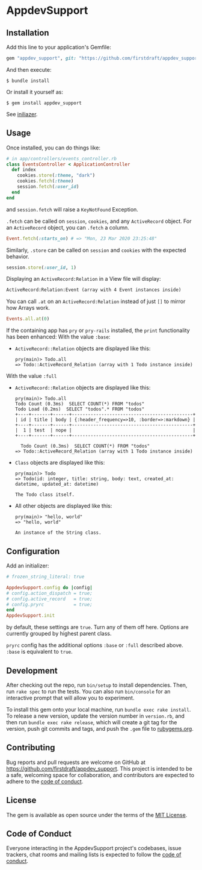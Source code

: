 # AppdevSupport

## Installation

Add this line to your application's Gemfile:

```ruby
gem "appdev_support", git: "https://github.com/firstdraft/appdev_support"
```

And then execute:

    $ bundle install

Or install it yourself as:

    $ gem install appdev_support

See [iniliazer](#configuration).

## Usage

Once installed, you can do things like:

```ruby
# in app/controllers/events_controller.rb
class EventsController < ApplicationController 
  def index
    cookies.store(:theme, "dark")
    cookies.fetch(:theme)
    session.fetch(:user_id)
  end
end
```

and `session.fetch` will raise a `KeyNotFound` Exception.

`.fetch` can be called on `session`, `cookies`, and any `ActiveRecord` object. For an `ActiveRecord` object, you can `.fetch` a column.

```ruby
Event.fetch(:starts_on) # => "Mon, 23 Mar 2020 23:25:48"
```

Similarly, `.store` can be called on `session` and `cookies` with the expected behavior. 

```ruby
session.store(:user_id, 1)
```

Displaying an `ActiveRecord:Relation` in a View file will display:

```html
ActiveRecord:Relation:Event (array with 4 Event instances inside)
```

You can call `.at` on an `ActiveRecord:Relation` instead of just `[]` to mirror how Arrays work.

```ruby
Events.all.at(0)
```

If the containing app has `pry` or `pry-rails` installed, the `print` functionality has been enhanced:
With the value `:base`:
- `ActiveRecord::Relation` objects are displayed like this:
  ```irb
  pry(main)> Todo.all
  => Todo::ActiveRecord_Relation (array with 1 Todo instance inside)
  ```
With the value `:full`
- `ActiveRecord::Relation` objects are displayed like this:
  ```irb
  pry(main)> Todo.all
  Todo Count (0.3ms)  SELECT COUNT(*) FROM "todos"
  Todo Load (0.2ms)  SELECT "todos".* FROM "todos"
  +----+-------+------+---------------------------------------------+
  | id | title | body | {:header_frequency=>10, :border=>:markdown} |
  +----+-------+------+---------------------------------------------+
  |  1 | test  | nope |                                             |
  +----+-------+------+---------------------------------------------+

    Todo Count (0.3ms)  SELECT COUNT(*) FROM "todos"
  => Todo::ActiveRecord_Relation (array with 1 Todo instance inside)
  ```
- `Class` objects are displayed like this:
  ```irb
  pry(main)> Todo
  => Todo(id: integer, title: string, body: text, created_at: datetime, updated_at: datetime)

  The Todo class itself.
  ```
- All other objects are displayed like this:
  ```irb
  pry(main)> "hello, world"
  => "hello, world"

  An instance of the String class.
  ```

## Configuration

Add an initializer:

```rb
# frozen_string_literal: true

AppdevSupport.config do |config|
# config.action_dispatch = true;
# config.active_record   = true;
# config.pryrc           = true;
end
AppdevSupport.init
```

by default, these settings are `true`. Turn any of them off here. Options are currently grouped by highest parent class.

`pryrc` config has the additional options `:base` or `:full` described above. `:base` is equivalent to `true`.
## Development

After checking out the repo, run `bin/setup` to install dependencies. Then, run `rake spec` to run the tests. You can also run `bin/console` for an interactive prompt that will allow you to experiment.

To install this gem onto your local machine, run `bundle exec rake install`. To release a new version, update the version number in `version.rb`, and then run `bundle exec rake release`, which will create a git tag for the version, push git commits and tags, and push the `.gem` file to [rubygems.org](https://rubygems.org).

## Contributing

Bug reports and pull requests are welcome on GitHub at https://github.com/firstdraft/appdev_support. This project is intended to be a safe, welcoming space for collaboration, and contributors are expected to adhere to the [code of conduct](https://github.com/firstdraft/appdev_support/blob/master/CODE_OF_CONDUCT.md).


## License

The gem is available as open source under the terms of the [MIT License](https://opensource.org/licenses/MIT).

## Code of Conduct

Everyone interacting in the AppdevSupport project's codebases, issue trackers, chat rooms and mailing lists is expected to follow the [code of conduct](https://github.com/firstdraft/appdev_support/blob/master/CODE_OF_CONDUCT.md).
